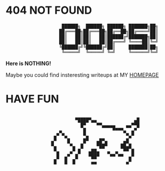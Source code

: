 # 404 NOT FOUND
```
                     ██████╗  ██████╗ ██████╗ ███████╗██╗
                    ██╔═══██╗██╔═══██╗██╔══██╗██╔════╝██║
                    ██║   ██║██║   ██║██████╔╝███████╗██║
                    ██║   ██║██║   ██║██╔═══╝ ╚════██║╚═╝
                    ╚██████╔╝╚██████╔╝██║     ███████║██╗
                     ╚═════╝  ╚═════╝ ╚═╝     ╚══════╝╚═╝

```

**Here is NOTHING!**

Maybe you could find insteresting writeups at MY [HOMEPAGE](https://tephrocactusmyc.github.io/CTF-CLASS/index.html)

# HAVE FUN
```

                          ▀████▀▄▄              ▄█
                            █▀    ▀▀▄▄▄▄▄    ▄▄▀▀█
                    ▄        █          ▀▀▀▀▄  ▄▀
                  ▄▀ ▀▄      ▀▄              ▀▄▀
                 ▄▀    █     █▀   ▄█▀▄      ▄█
                 ▀▄     ▀▄  █     ▀██▀     ██▄█
                  ▀▄    ▄▀ █   ▄██▄   ▄  ▄  ▀▀ █
                   █  ▄▀  █    ▀██▀    ▀▀ ▀▀  ▄▀
                  █   █  █      ▄▄           ▄▀

```